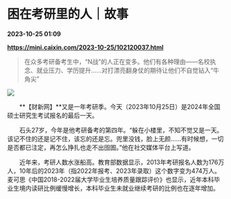 # 困在考研里的人｜故事

**2023-10-25 01:09**

**https://mini.caixin.com/2023-10-25/102120037.html**

> 在众多考研备考生中，“N战”的人正在变多。他们有各种理由——名校执念、就业压力、学历提升……对打漂亮翻身仗的期待让他们不自觉钻入“牛角尖”

  

![](https://img.caixin.com/2023-10-25/169819524449550_840_560.jpg)

  

　　**【财新网】**又是一年考研季。今天（2023年10月25日）是2024年全国硕士研究生考试报名的最后一天。

　　石头27岁，今年是他考研备考的第四年。“躲在小楼里，不知不觉又是一天。该记不住的还是记不住，该忘的还是忘。兜里没钱，脸上无颜……有时候想，一切是否都已注定，再怎么挣扎也走不出囹圄。”他在社交媒体平台上写道。

　　近年来，考研人数水涨船高。教育部数据显示，2013年考研报名人数为176万人，10年后的2023年（指2022年报考、2023年录取）这个数字变为474万人。麦可思《中国2018-2022届大学毕业生培养质量跟踪评价》也显示，近年本科毕业生境内读研比例缓慢增长，本科毕业生未就业继续考研的比例也在逐年增加。